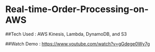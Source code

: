 # Real-time-Order-Processing-on-AWS
##Tech Used : AWS Kinesis, Lambda, DynamoDB, and S3

##Watch Demo : https://www.youtube.com/watch?v=gGdege0Wy7g
